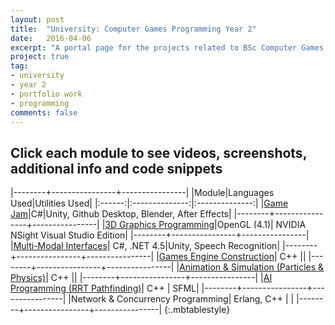 ```yaml
---
layout: post
title:  "University: Computer Games Programming Year 2"
date:   2016-04-06
excerpt: "A portal page for the projects related to BSc Computer Games Programming Year 2"
project: true
tag:
- university
- year 2
- portfolio work
- programming
comments: false
---
```


Click each module to see videos, screenshots, additional info and code snippets
------

 |--------+----------------+----------------|
 |Module|Languages Used|Utilities Used|
 |:------:|:--------------:|:--------------:|
 |<a href= "https://wearywanderer.github.io/CLMRTS/">Game Jam</a>|C#|Unity, Github Desktop, Blender, After Effects|
 |--------+----------------+----------------|
 |<a href= "https://wearywanderer.github.io/3DGP/">3D Graphics Programming</a>|OpenGL (4.1)| NVIDIA NSight Visual Studio Edition|
 |--------+----------------+----------------|
 |<a href= "https://wearywanderer.github.io/MMI/">Multi-Modal Interfaces</a>| C#, .NET 4.5|Unity, Speech Recognition|
 |--------+----------------+----------------|
 |<a href= "https://wearywanderer.github.io/GEC/">Games Engine Construction</a>| C++ ||
 |--------+----------------+----------------|
 |<a href= "https://wearywanderer.github.io/AS/">Animation & Simulation (Particles & Physics)</a>| C++ ||
 |--------+----------------+----------------|
 |<a href= "https://wearywanderer.github.io/AI1/">AI Programming (RRT Pathfinding)</a>| C++ | SFML|
 |--------+----------------+----------------|
 |Network & Concurrency Programming| Erlang, C++ | |
 |--------+----------------+----------------|
 {:.mbtablestyle}
      
